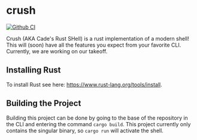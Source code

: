 # crush

[![Github CI](https://github.com/cadejacobson/crush/actions/workflows/ci.yml/badge.svg)](https://github.com/cadejacobson/crush/actions)

Crush (AKA Cade's Rust SHell) is a rust implementation of a modern shell! This will (soon) have all the features
you expect from your favorite CLI. Currently, we are working on our takeoff.

## Installing Rust

To install Rust see here: https://www.rust-lang.org/tools/install.

## Building the Project

Building this project can be done by going to the base of the repository in the CLI and entering the command
`cargo build`. This project currently only contains the singular binary, so `cargo run` will activate the shell.
